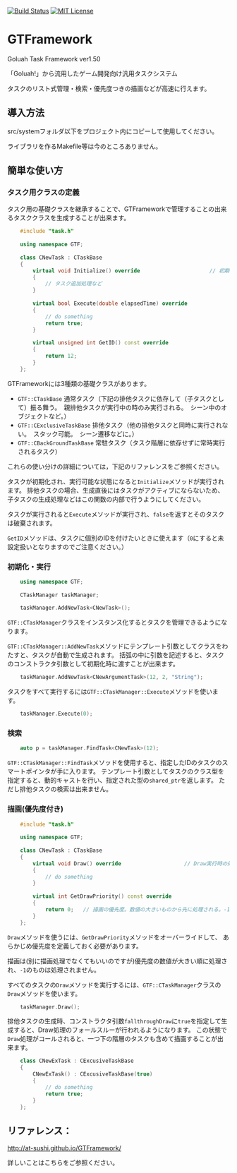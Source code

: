 [![Build Status](https://travis-ci.org/At-sushi/GTFramework.svg?branch=master)](https://travis-ci.org/At-sushi/GTFramework)
[![MIT License](http://img.shields.io/badge/license-MIT-blue.svg?style=flat)](./LICENSE)
# GTFramework
Goluah Task Framework ver1.50

「Goluah!」から流用したゲーム開発向け汎用タスクシステム

タスクのリスト式管理・検索・優先度つきの描画などが高速に行えます。

## 導入方法
src/systemフォルダ以下をプロジェクト内にコピーして使用してください。

ライブラリを作るMakefile等は今のところありません。

## 簡単な使い方
### タスク用クラスの定義
タスク用の基礎クラスを継承することで、GTFrameworkで管理することの出来るタスククラスを生成することが出来ます。

```cpp
    #include "task.h"
    
    using namespace GTF;
    
    class CNewTask : CTaskBase
    {
        virtual void Initialize() override						// 初期化時の処理
        {
            // タスク追加処理など
        }
        
        virtual bool Execute(double elapsedTime) override					// 実行時の処理
        {
            // do something
            return true;
        }
        
        virtual unsigned int GetID() const override
        {
            return 12;
        }
    };
```

GTFrameworkには3種類の基礎クラスがあります。

* `GTF::CTaskBase` 通常タスク（下記の排他タスクに依存して（子タスクとして）振る舞う。　親排他タスクが実行中の時のみ実行される。　シーン中のオブジェクトなど。）
* `GTF::CExclusiveTaskBase` 排他タスク（他の排他タスクと同時に実行されない。　スタック可能。　シーン遷移などに。）
* `GTF::CBackGroundTaskBase` 常駐タスク（タスク階層に依存せずに常時実行されるタスク）

これらの使い分けの詳細については，下記のリファレンスをご参照ください。

タスクが初期化され、実行可能な状態になると`Initialize`メソッドが実行されます。
排他タスクの場合、生成直後にはタスクがアクティブにならないため、子タスクの生成処理などはこの関数の内部で行うようにしてください。

タスクが実行されると`Execute`メソッドが実行され、`false`を返すとそのタスクは破棄されます。

`GetID`メソッドは、タスクに個別のIDを付けたいときに使えます（`0`にすると未設定扱いとなりますのでご注意ください。）

### 初期化・実行

```cpp
    using namespace GTF;
    
    CTaskManager taskManager;
    
    taskManager.AddNewTask<CNewTask>();
```

`GTF::CTaskManager`クラスをインスタンス化するとタスクを管理できるようになります。

`GTF::CTaskManager::AddNewTask`メソッドにテンプレート引数としてクラスをわたすと、タスクが自動で生成されます。
括弧の中に引数を記述すると、タスクのコンストラクタ引数として初期化時に渡すことが出来ます。
    
```cpp
    taskManager.AddNewTask<CNewArgumentTask>(12, 2, "String");
```

タスクをすべて実行するには`GTF::CTaskManager::Execute`メソッドを使います。

```cpp
    taskManager.Execute(0);
```

### 検索

```cpp
    auto p = taskManager.FindTask<CNewTask>(12);
```

`GTF::CTaskManager::FindTask`メソッドを使用すると、指定したIDのタスクのスマートポインタが手に入ります。
テンプレート引数としてタスクのクラス型を指定すると、動的キャストを行い、指定された型の`shared_ptr`を返します。
ただし排他タスクの検索は出来ません。

### 描画(優先度付き)

```cpp
    #include "task.h"
    
    using namespace GTF;
    
    class CNewTask : CTaskBase
    {
        virtual void Draw() override					// Draw実行時の処理
        {
            // do something
        }
        
        virtual int GetDrawPriority() const override
        {
            return 0;	// 描画の優先度。数値の大きいものから先に処理される。-1で無効。
        }
    };
```

`Draw`メソッドを使うには、`GetDrawPriority`メソッドをオーバーライドして、
あらかじめ優先度を定義しておく必要があります。

描画は(別に描画処理でなくてもいいのですが)優先度の数値が大きい順に処理され、`-1`のものは処理されません。

すべてのタスクの`Draw`メソッドを実行するには、`GTF::CTaskManager`クラスの`Draw`メソッドを使います。

```cpp
    taskManager.Draw();
```

排他タスクの生成時、コンストラクタ引数`fallthroughDraw`に`true`を指定して生成すると、Draw処理のフォールスルーが行われるようになります。
この状態で`Draw`処理がコールされると、一つ下の階層のタスクも含めて描画することが出来ます。
```cpp
    class CNewExTask : CExcusiveTaskBase
    {
        CNewExTask() : CExcusiveTaskBase(true)
        {
            // do something
            return true;
        }
    };
```


## リファレンス：
http://at-sushi.github.io/GTFramework/

詳しいことはこちらをご参照ください。
